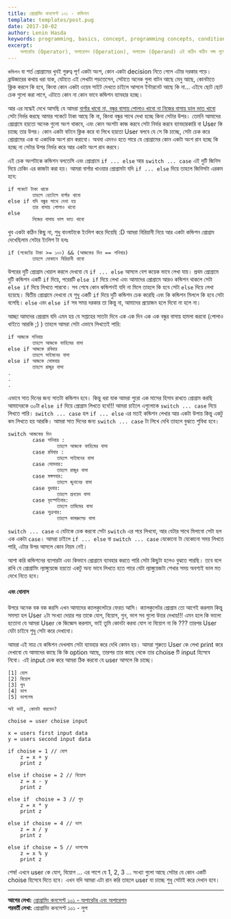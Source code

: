 ```yaml
---
title: প্রোগ্রামিং কনসেপ্ট ১০১ - কন্ডিশন
template: templates/post.pug
date: 2017-10-02
author: Lenin Hasda
keywords: programming, basics, concept, programming concepts, conditions, if, if else, প্রোগ্রামিং, প্রোগ্রামিং বেসিক, প্রোগ্রামিং কনসেপ্ট, প্রোগ্রামিং ধারনা, কন্ডিশন
excerpt:
    অপারেটর (Operator), অপারেশন (Operation), অপারেন্ড (Operand) এই কঠিন কঠিন শব্দ গুলো প্রোগ্রামিং এ কিভাবে যায় সেটাই সহজ করে তুলে ধরার চেষ্টা করেছি এই পোস্টে
---
```


`কন্ডিশন` বা শর্ত প্রোগ্রামের খুবই গুরুত্ব পূর্ণ একটা অংশ, কোন একটা decision নিতে গেলে এটার দরকার পড়ে। ব্রাউজারের কথায় ধরা যাক, যেটাতে এই লেখাটা পড়তেসেন, সেটাতে অনেক গুলা বাটন আছে মেনু আছে, কোনটাতে ক্লিক করলে কি হবে, কিংবা কোন একটা ওয়েব সাইট দেখতে চাইলে আসলে ইন্টারনেট আছে কি না... এইযে ছোট ছোট চেক গুলো করা লাগে, এটাতে কোন না কোন ভাবে কন্ডিশন ব্যাবহার হচ্ছে। 

আর এর মদ্ধেই দেখে আসছি যে আমরা [বার্গার খাবো না, বন্ধুর বাসায় পোলাও খাবো না নিজের বাসায় ডাল ভাত খাবো](/post/programming-concepts-101-data-and-data-types-bn) সেটা নির্ভর করছে আমার পকেটে টাকা আছে কি না, কিংবা বন্ধুর সাথে দেখা হচ্ছে কিনা সেটার উপর। তেমনি আমাদের প্রোগ্রামে হয়তো অনেক গুলো অংশ থাকবে, এবং কোন অংশটা কাজ করবে সেটা নির্ভর করবে ব্যাবহারকারি বা User কি চাচ্ছে তার উপর। কোন একটা বাটনে ক্লিক করে বা লিখে হয়তো User বলবে যে সে কি চাচ্ছে, সেটা চেক করে প্রোগ্রামের এক বা একাধিক অংশ রান করাবো। অথবা এমনও হতে পারে যে প্রোগ্রামের কোন একটা অংশ রান হচ্ছে কি হচ্ছে না সেটার উপর নির্ভর করে আর একটা অংশ রান করবে। 

এই চেক অংশটাকে কন্ডিশন বলতেসি এবং প্রোগ্রামে `if ... else` আর `switch ... case` এই দুটি জিনিস দিয়ে চেকিং এর কাজটা করা হয়। আমরা বার্গার খাওয়ার প্রোগ্রামটা যদি `if ... else` দিয়ে তাহলে জিনিসটা এরকম হবে: 

```
if পকেটে টাকা থাকে
        তাহলে হোটেলে বার্গার খাবো
else if যদি বন্ধুর সাথে দেখা হয়
        তার বাসায় পোলাও খাবো
else
        নিজের বাসায় ডাল ভাত খাবো
```

খুব একটা কঠিন কিছু না, শুধু বাংলাটাকে ইংলিশ করে দিয়েছি :D আমরা বিরিয়ানী নিয়ে আর একটা কন্ডিশন প্রোগ্রাম দেখেছিলাম সেটার ইংলিশ টা হলঃ  

```
if (পকেটের টাকা >= ১০০) && (আজকের দিন == শনিবার)
        তাহলে দোকানে বিরিয়ানী খাবো
```

উপরের দুটি প্রোগ্রাম খেয়াল করলে দেখবো যে `if ... else` আসলে বেশ কয়েক ভাবে লেখা যায়। প্রথম প্রোগ্রামে দুটি কন্ডিশন একটি `if` দিয়ে, পরেরটি `else if` দিয়ে লেখা এবং আমাদের প্রোগ্রামে আরও কন্ডিশন থাকলে সেটা `else if` দিয়ে লিখতে পারবো। সব শেষে কোন কন্ডিশনই যদি না মিলে তাহলে কি হবে সেটা `else` দিয়ে লেখা হয়েছে। দ্বিতীয় প্রোগ্রামে দেখবো যে শুধু একটি `if` দিয়ে দুটি কন্ডিশন চেক করেছি এবং কি কন্ডিশন মিললে কি হবে সেটা বলেছি। `else` এবং `else if` সব সময় দরকার তা কিন্তু না, আমাদের প্রয়োজন হলে দিবো না হলে না। 

আচ্ছা আমদের প্রোগ্রাম যদি এমন হয় যে সপ্তাহের সাতটা দিনে এক এক দিন এক এক বন্ধুর বাসায় হামলা করবো (পোলাও খাইতে আরকি ;) ) তাহলে আমরা সেটা এভাবে লিখতেই পারি: 

```
if আজকে শনিবার 
        তাহলে আজকে ফাহিমের বাসা 
else if আজকে রবিবার 
        তাহলে সাইমনের বাসা 
else if আজকে সোমবার 
        তাহলে রাজুর বাসা 
.
.
.
```

এভাবে সাত দিনের জন্য সাতটা কন্ডিশন হবে। কিন্তু ধরা যাক আমরা পুরো এক মাসের হিসাব রাখতে প্রোগ্রাম করছি আমাদেরকে ৩০টা `else if` দিয়ে প্রোগ্রাম লিখতে হবে!!! আমরা চাইলে এগুলোকে `switch ... case` দিয়ে লিখতে পারি। `switch ... case` হল `if ... else` এর মতই কন্ডিশন লেখার আর একটা উপায় কিন্তু একটু কম লিখতে হয় আরকি। আমরা সাত দিনের জন্য `switch ... case` টা লিখে দেখি তাহলে বুঝতে শুবিধা হবে। 

```
switch আজকের দিন 
        case শনিবার :
                তাহলে আজকে ফাহিমের বাসা 
        case রবিবার :
                তাহলে সাইমনের বাসা 
        case সোমবার:
                তাহলে রাজুর বাসা 
        case মঙ্গলবার:
                তাহলে জুনানের বাসা 
        case বুধবার:
                তাহলে প্রনয়েব বাসা 
        case বৃহস্পতিবার:
                তাহলে তামিমের বাসা 
        case শুক্রবার:
                তাহলে কামরুলের বাসা 
```

`switch ... case` এ যেটাকে চেক করবো সেটা `switch` এর পরে লিখবো, আর যেটার সাথে মিলাবো সেটা হল এক একটা `case`। আমরা চাইলে `if ... else` বা `switch ... case` যেকোনো টা যেকোনো সময় লিখতে পারি, এটার উপর আসলে কোন নিয়ম নেই।

আশা করি কন্ডিশনের ব্যাপারটা এবং কিভাবে প্রোগ্রামে ব্যাবহার করতে পারি সেটা কিছুটা হলেও বুঝতে পারছি। তবে বলে রাখি যে প্রোগ্রামিং ল্যাঙ্গুয়েজে হয়তো একটু অন্য ভাবে লিখতে হতে পারে যেটা ল্যাঙ্গুয়েজটা শেখার সময় অবশ্যই ভাল মত দেখে নিতে হবে। 

#### এবং বোনাস

উপরে অনেক বক বক করসি এখন আমাদের ক্যালকুলেটরে ফেরত আসি। ক্যালকুলেটর প্রোগ্রাম তো আগেই করলাম কিন্তু সমস্যা হল User ২টা সংখ্যা দেয়ার পর তাকে যোগ, বিয়োগ, গুন, ভাগ সব গুলো উত্তর দেখায়!!! এমন হলে কি ভালো হতোনা যে আমরা User কে জিজ্ঞেস করলাম, ভাই তুমি কোনটা করবা যোগ না বিয়োগ না কি ??? তারপর User যেটা চাইবে শুধু সেটা করে দেখাবো। 

আমরা এই মাত্র যে কন্ডিশন দেখলাম সেটা ব্যাবহার করে দেখি কেমন হয়। আমরা শুরুতে User কে লেখা print করে দেখাবো যে আমাদের কাছে কি কি option আছে, তারপর তার কাছে থেকে তার choise টি input হিসেবে নিবো। এই input চেক করে আমরা ঠিক করবো যে user আসলে কি চাচ্ছে। 

```
[1] যোগ
[2] বিয়োগ
[3] গুন
[4] ভাগ
[5] ভাগশেষ

অই ভাই, কোনটা করবেন? 

choise = user choise input

x = users first input data
y = users second input data

if choise = 1 // যোগ
	z = x + y
	print z

else if choise = 2 // বিয়োগ
	z = x - y
	print z

else if  choise = 3 // গুন
	z = x * y
	print z

else if choise = 4 // ভাগ
	z = x / y
	print z

else if choise = 5 // ভাগশেষ
	z = x % y
	print z
```
শেষ! এখনে user কে যোগ, বিয়োগ ... এর পাশে যে 1, 2, 3 ... সংখ্যা গুলো আছে সেটার যে কোন একটি choise হিসেবে দিতে হবে। এখন যদি আমরা এটা রান করি তাহলে user যা চাচ্ছে শুধু সেটাই করে দেখান হবে। 

------

**আগের লেখা:** [প্রোগ্রামিং কনসেপ্ট ১০১ - অপারেটর এবং অপারেশন](/post/programming-concepts-101-operators-and-operatiorns-bn)    
**পরবর্তী লেখা:** প্রোগ্রামিং কনসেপ্ট ১০১ - লুপ


